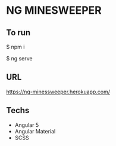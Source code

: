 # NG MINESWEEPER

## To run
$ npm i

$ ng serve

## URL
https://ng-minessweeper.herokuapp.com/

## Techs
* Angular 5
* Angular Material
* SCSS
